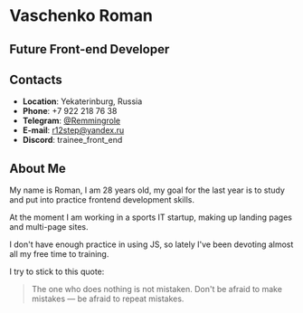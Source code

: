 # Vaschenko Roman

## Future Front-end Developer

## Contacts

- **Location**: Yekaterinburg, Russia
- **Phone**: +7 922 218 76 38
- **Telegram**: [@Remmingrole](https://t.me/Remmingrole)
- **E-mail**: [r12step@yandex.ru](mailto:r12step@yandex.ru)
- **Discord**: trainee_front_end

## About Me

My name is Roman, I am 28 years old, my goal for the last year is to study and put into practice frontend development skills.

At the moment I am working in a sports IT startup, making up landing pages and multi-page sites.

I don't have enough practice in using JS, so lately I've been devoting almost all my free time to training.

I try to stick to this quote:

> The one who does nothing is not mistaken. Don't be afraid to make mistakes — be afraid to repeat mistakes.

